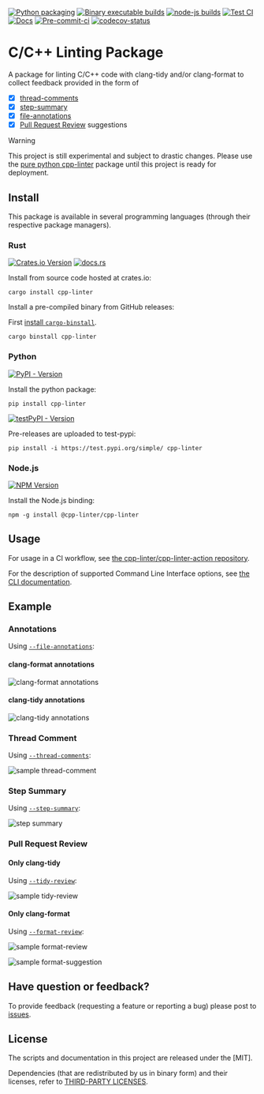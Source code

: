 <!-- markdownlint-disable MD041 -->

[file-annotations]: https://cpp-linter.github.io/cpp-linter-rs/cli#-a-file-annotations
[thread-comments]: https://cpp-linter.github.io/cpp-linter-rs/cli#-g-thread-comments
[step-summary]: https://cpp-linter.github.io/cpp-linter-rs/cli#-w-step-summary
[tidy-review]: https://cpp-linter.github.io/cpp-linter-rs/cli#-d-tidy-review
[format-review]: https://cpp-linter.github.io/cpp-linter-rs/cli#-m-format-review

[format-annotations-preview]: docs/docs/images/annotations-clang-format.png
[tidy-annotations-preview]: docs/docs/images/annotations-clang-tidy.png
[step-summary-preview]: docs/docs/images/step-summary.png
[thread-comment-preview]: docs/docs/images/comment.png
[tidy-review-preview]: docs/docs/images/tidy-review.png
[format-review-preview]: docs/docs/images/format-review.png
[format-suggestion-preview]: docs/docs/images/format-suggestion.png

[cli-doc]: https://cpp-linter.github.io/cpp-linter-rs/cli

<!-- start -->
[![Python packaging][py-build-badge]][py-build-ci]
[![Binary executable builds][bin-build-badge]][bin-build-ci]
[![node-js builds][node-ci-badge]][node-ci]
[![Test CI][test-ci-badge]][test-ci]
[![Docs][docs-ci-badge]][docs-site]
[![Pre-commit-ci][pre-commit-badge]][pre-commit-ci]
[![codecov-status][codecov-badge]][codecov-project]

[py-build-ci]: https://github.com/cpp-linter/cpp-linter-rs/actions/workflows/python-packaging.yml
[py-build-badge]: https://github.com/cpp-linter/cpp-linter-rs/actions/workflows/python-packaging.yml/badge.svg
[bin-build-badge]: https://github.com/cpp-linter/cpp-linter-rs/actions/workflows/binary-builds.yml/badge.svg
[bin-build-ci]: https://github.com/cpp-linter/cpp-linter-rs/actions/workflows/binary-builds.yml
[node-ci-badge]: https://github.com/cpp-linter/cpp-linter-rs/actions/workflows/node-js-packaging.yml/badge.svg
[node-ci]: https://github.com/cpp-linter/cpp-linter-rs/actions/workflows/node-js-packaging.yml
[test-ci-badge]: https://github.com/cpp-linter/cpp-linter-rs/actions/workflows/run-dev-tests.yml/badge.svg
[test-ci]: https://github.com/cpp-linter/cpp-linter-rs/actions/workflows/run-dev-tests.yml
[docs-ci-badge]: https://github.com/cpp-linter/cpp-linter-rs/actions/workflows/build-docs.yml/badge.svg
[docs-site]: https://cpp-linter.github.io/cpp-linter-rs
[pre-commit-badge]: https://github.com/cpp-linter/cpp-linter-rs/actions/workflows/pre-commit-hooks.yml/badge.svg
[pre-commit-ci]: https://github.com/cpp-linter/cpp-linter-rs/actions/workflows/pre-commit-hooks.yml
[codecov-badge]: https://codecov.io/gh/cpp-linter/cpp-linter-rs/graph/badge.svg?token=7ibzERx2AD
[codecov-project]: https://codecov.io/gh/cpp-linter/cpp-linter-rs
[docs-rs-badge]: https://img.shields.io/docsrs/cpp-linter?label=docs.rs
[docs-rs]: https://docs.rs/cpp-linter
[pypi-badge]: https://img.shields.io/pypi/v/cpp-linter
[pypi-pkg]: https://pypi.org/project/cpp-linter/
[test-pypi-badge]: https://img.shields.io/pypi/v/cpp-linter?pypiBaseUrl=https%3A%2F%2Ftest.pypi.org&label=test-pypi
[test-pypi-pkg]: https://test.pypi.org/project/cpp-linter/
[crates-io-badge]: https://img.shields.io/crates/v/cpp-linter
[crates-io-pkg]: https://crates.io/crates/cpp-linter
[npm-badge]: https://img.shields.io/npm/v/%40cpp-linter%2Fcpp-linter
[npm-pkg]: https://www.npmjs.com/package/@cpp-linter/cpp-linter

# C/C++ Linting Package

A package for linting C/C++ code with clang-tidy and/or clang-format to collect feedback provided in the form of

- [x] [thread-comments](#thread-comment)
- [x] [step-summary](#step-summary)
- [x] [file-annotations](#annotations)
- [x] [Pull Request Review](#pull-request-review) suggestions

> [!WARNING]
> This project is still experimental and subject to drastic changes.
> Please use the [pure python cpp-linter](https://github.com/cpp-linter/cpp-linter)
> package until this project is ready for deployment.

## Install

This package is available in several programming languages (through their respective package managers).

### Rust

[![Crates.io Version][crates-io-badge]][crates-io-pkg]
[![docs.rs][docs-rs-badge]][docs-rs]

Install from source code hosted at crates.io:

```text
cargo install cpp-linter
```

Install a pre-compiled binary from GitHub releases:

First [install `cargo-binstall`](https://github.com/cargo-bins/cargo-binstall?tab=readme-ov-file#installation).

```text
cargo binstall cpp-linter
```

### Python

[![PyPI - Version][pypi-badge]][pypi-pkg]

Install the python package:

```text
pip install cpp-linter
```

[![testPyPI - Version][test-pypi-badge]][test-pypi-pkg]

Pre-releases are uploaded to test-pypi:

```text
pip install -i https://test.pypi.org/simple/ cpp-linter
```

### Node.js

[![NPM Version][npm-badge]][npm-pkg]

Install the Node.js binding:

```text
npm -g install @cpp-linter/cpp-linter
```

## Usage

For usage in a CI workflow, see
[the cpp-linter/cpp-linter-action repository](https://github.com/cpp-linter/cpp-linter-action).

For the description of supported Command Line Interface options, see
[the CLI documentation][cli-doc].

## Example

### Annotations

Using [`--file-annotations`][file-annotations]:

#### clang-format annotations

![clang-format annotations][format-annotations-preview]

#### clang-tidy annotations

![clang-tidy annotations][tidy-annotations-preview]

### Thread Comment

Using [`--thread-comments`][thread-comments]:

![sample thread-comment][thread-comment-preview]

### Step Summary

Using [`--step-summary`][step-summary]:

![step summary][step-summary-preview]

### Pull Request Review

#### Only clang-tidy

Using [`--tidy-review`][tidy-review]:

![sample tidy-review][tidy-review-preview]

#### Only clang-format

Using [`--format-review`][format-review]:

![sample format-review][format-review-preview]

![sample format-suggestion][format-suggestion-preview]

## Have question or feedback?

To provide feedback (requesting a feature or reporting a bug) please post to
[issues](https://github.com/cpp-linter/cpp-linter-rs/issues).

## License

The scripts and documentation in this project are released under the [MIT].

Dependencies (that are redistributed by us in binary form) and their licenses, refer to [THIRD-PARTY LICENSES](docs/THIRD-PARTY-LICENSES.md).
